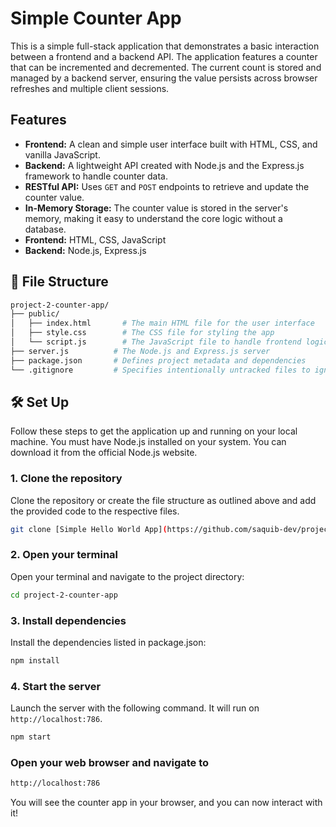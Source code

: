 # Simple Counter App

This is a simple full-stack application that demonstrates a basic interaction between a frontend and a backend API. The application features a counter that can be incremented and decremented. The current count is stored and managed by a backend server, ensuring the value persists across browser refreshes and multiple client sessions.

## Features

-   **Frontend:** A clean and simple user interface built with HTML, CSS, and vanilla JavaScript.
-   **Backend:** A lightweight API created with Node.js and the Express.js framework to handle counter data.
-   **RESTful API:** Uses `GET` and `POST` endpoints to retrieve and update the counter value.
-   **In-Memory Storage:** The counter value is stored in the server's memory, making it easy to understand the core logic without a database.
-   **Frontend:** HTML, CSS, JavaScript
-   **Backend:** Node.js, Express.js

## 📂 File Structure

```bash
project-2-counter-app/
├── public/
│   ├── index.html       # The main HTML file for the user interface
│   ├── style.css        # The CSS file for styling the app
│   └── script.js        # The JavaScript file to handle frontend logic and API calls
├── server.js          # The Node.js and Express.js server
├── package.json       # Defines project metadata and dependencies
└── .gitignore         # Specifies intentionally untracked files to ignore
```

## 🛠️ Set Up

Follow these steps to get the application up and running on your local machine.
You must have Node.js installed on your system. You can download it from the official Node.js website.

### **1. Clone the repository**

Clone the repository or create the file structure as outlined above and add the provided code to the respective files.

```bash
git clone [Simple Hello World App](https://github.com/saquib-dev/project-2-counter-app.git)
```

### **2. Open your terminal**

Open your terminal and navigate to the project directory:

```bash
cd project-2-counter-app
```

### **3. Install dependencies**

Install the dependencies listed in package.json:

```bash
npm install
```

### **4. Start the server**

Launch the server with the following command. It will run on `http://localhost:786`.

```bash
npm start
```

### **Open your web browser and navigate to**

```bash
http://localhost:786
```
You will see the counter app in your browser, and you can now interact with it!
